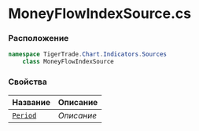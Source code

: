 
# MoneyFlowIndexSource.cs
### Расположение
```csharp
namespace TigerTrade.Chart.Indicators.Sources  
    class MoneyFlowIndexSource
```

### Свойства
| Название | Описание |
| --- | --- |
| [`Period`](./Свойства/Period.md) | *Описание* |

